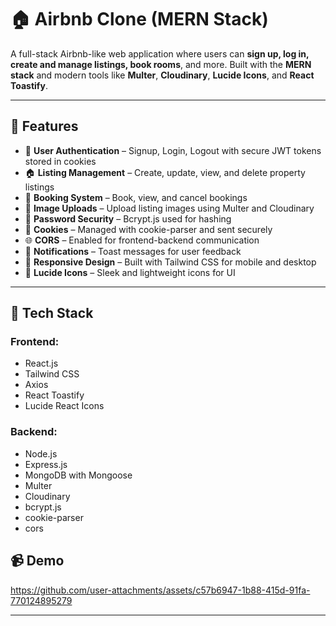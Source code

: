 # 🏠 Airbnb Clone (MERN Stack)

A full-stack Airbnb-like web application where users can **sign up, log in, create and manage listings, book rooms**, and more. Built with the **MERN stack** and modern tools like **Multer**, **Cloudinary**, **Lucide Icons**, and **React Toastify**.

---

## 🚀 Features

- 👤 **User Authentication** – Signup, Login, Logout with secure JWT tokens stored in cookies
- 🏠 **Listing Management** – Create, update, view, and delete property listings
- 📅 **Booking System** – Book, view, and cancel bookings
- 📸 **Image Uploads** – Upload listing images using Multer and Cloudinary
- 🔐 **Password Security** – Bcrypt.js used for hashing
- 🍪 **Cookies** – Managed with cookie-parser and sent securely
- 🌐 **CORS** – Enabled for frontend-backend communication
- 📣 **Notifications** – Toast messages for user feedback
- 💅 **Responsive Design** – Built with Tailwind CSS for mobile and desktop
- 🎨 **Lucide Icons** – Sleek and lightweight icons for UI

---

## 🧰 Tech Stack

### Frontend:
- React.js
- Tailwind CSS
- Axios
- React Toastify
- Lucide React Icons

### Backend:
- Node.js
- Express.js
- MongoDB with Mongoose
- Multer
- Cloudinary
- bcrypt.js
- cookie-parser
- cors
## 📹 Demo

https://github.com/user-attachments/assets/c57b6947-1b88-415d-91fa-770124895279

---



